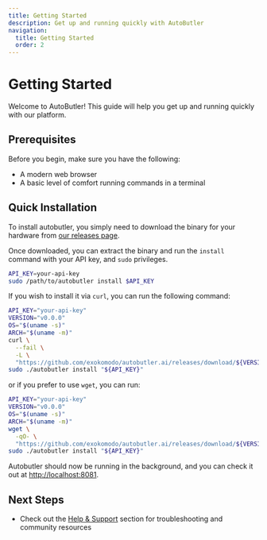 ```yaml
---
title: Getting Started
description: Get up and running quickly with AutoButler
navigation:
  title: Getting Started
  order: 2
---
```


# Getting Started

Welcome to AutoButler! This guide will help you get up and running quickly with our platform.

## Prerequisites

Before you begin, make sure you have the following:

- A modern web browser
- A basic level of comfort running commands in a terminal

## Quick Installation

To install autobutler, you simply need to download the binary for your hardware from
[our releases page](https://github.com/autobutler-ai/autobutler.ai/releases).

Once downloaded, you can extract the binary and run the `install` command with your
API key, and `sudo` privileges.

```bash
API_KEY=your-api-key
sudo /path/to/autobutler install $API_KEY
```

If you wish to install it via `curl`, you can run the following command:

```bash
API_KEY="your-api-key"
VERSION="v0.0.0"
OS="$(uname -s)"
ARCH="$(uname -m)"
curl \
  --fail \
  -L \
  "https://github.com/exokomodo/autobutler.ai/releases/download/${VERSION}/autobutler_${OS}_${ARCH}.tar.gz" | tar -xv
sudo ./autobutler install "${API_KEY}"
```

or if you prefer to use `wget`, you can run:

```bash
API_KEY="your-api-key"
VERSION="v0.0.0"
OS="$(uname -s)"
ARCH="$(uname -m)"
wget \
  -qO- \
  "https://github.com/exokomodo/autobutler.ai/releases/download/${VERSION}/autobutler_${OS}_${ARCH}.tar.gz" | tar -xv
sudo ./autobutler install "${API_KEY}"
```

Autobutler should now be running in the background, and you can check it out at [http://localhost:8081](http://localhost:8081).

## Next Steps

- Check out the [Help & Support](/docs/help) section for troubleshooting and community resources
